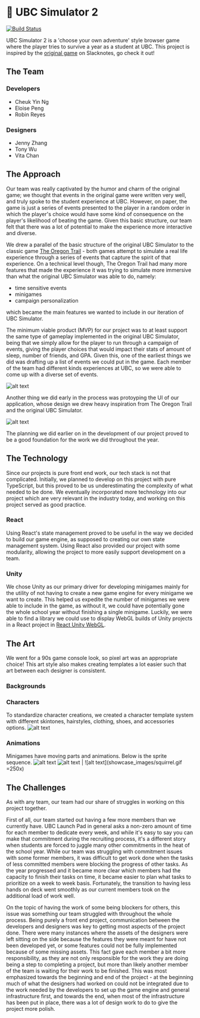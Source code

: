 # :thought_balloon: UBC Simulator 2

[![Build Status](https://travis-ci.com/ubclaunchpad/ubcsim2.svg?branch=master)](https://travis-ci.com/ubclaunchpad/ubcsim2)

UBC Simulator 2 is a 'choose your own adventure' style browser game where the player tries to survive a year as a student at UBC.
This project is inspired by the [original game](https://slacknotes.com/ubcsimulator) on Slacknotes, go check it out!

## The Team

### Developers

- Cheuk Yin Ng
- Eloise Peng
- Robin Reyes

### Designers

- Jenny Zhang
- Tony Wu
- Vita Chan

## The Approach

Our team was really captivated by the humor and charm of the original game; we thought that events in the original game were written very well, and truly spoke to the student experience at UBC. However, on paper, the game is just a series of events presented to the player in a random order in which the player's choice would have some kind of consequence on the player's likelihood of beating the game. Given this basic structure, our team felt that there was a lot of potential to make the experience more interactive and diverse.

We drew a parallel of the basic structure of the original UBC Simulator to the classic game [The Oregon Trail](https://en.wikipedia.org/wiki/The_Oregon_Trail_(series)) - both games attempt to simulate a real life experience through a series of events that capture the spirit of that experience. On a technical level though, The Oregon Trail had many more features that made the experience it was trying to simulate more immersive than what the original UBC Simulator was able to do, namely:

- time sensitive events
- minigames
- campaign personalization

which became the main features we wanted to include in our iteration of UBC Simulator.

The minimum viable product (MVP) for our project was to at least support the same type of gameplay implemented in the original UBC Simulator, being that we simply allow for the player to run through a campaign of events, giving the player choices that would impact their stats of amount of sleep, number of friends, and GPA. Given this, one of the earliest things we did was drafting up a list of events we could put in the game. Each member of the team had different kinds experiences at UBC, so we were able to come up with a diverse set of events.

![alt text](showcase_images/event_drafting.png)

Another thing we did early in the process was protoyping the UI of our application, whose design we drew heavy inspiration from The Oregon Trail and the original UBC Simulator.

![alt text](showcase_images/ui_prototypes.png)

The planning we did earlier on in the development of our project proved to be a good foundation for the work we did throughout the year.

## The Technology

Since our projects is pure front end work, our tech stack is not that complicated. Initially, we planned to develop on this project with pure TypeScript, but this proved to be us underestimating the complexity of what needed to be done. We eventually incorporated more technology into our project which are very relevant in the industry today, and working on this project served as good practice.

### React

Using React's state management proved to be useful in the way we decided to build our game engine, as supposed to creating our own state management system. Using React also provided our project with some modularity, allowing the project to more easily support development on a team.

### Unity

We chose Unity as our primary driver for developing minigames mainly for the utility of not having to create a new game engine for every minigame we want to create. This helped us expedite the number of minigames we were able to include in the game, as without it, we could have potentially gone the whole school year without finishing a single minigame. Luckily, we were able to find a library we could use to display WebGL builds of Unity projects in a React project in [React Unity WebGL](https://github.com/elraccoone/react-unity-webgl).

## The Art

We went for a 90s game console look, so pixel art was an appropriate choice! This art style also makes creating templates a lot easier such that art between each designer is consistent.

### Backgrounds
### Characters

To standardize character creations, we created a character template system with different skintones, hairstyles, clothing, shoes, and accessories options.
![alt text](showcase_images/character_sheet.png)

### Animations

Minigames have moving parts and animations. Below is the sprite sequence.
![alt text](showcase_images/animation_sequence.png)
![alt text](showcase_images/skaterboi.gif) | ![alt text](showcase_images/squirrel.gif =250x)

## The Challenges

As with any team, our team had our share of struggles in working on this project together.

First of all, our team started out having a few more members than we currently have. UBC Launch Pad in general asks a non-zero amount of time for each member to dedicate every week, and while it's easy to say you can make that commitment during the recruiting process, it's a different story when students are forced to juggle many other commitments in the heat of the school year. While our team was struggling with commitment issues with some former members, it was difficult to get work done when the tasks of less committed members were blocking the progress of other tasks. As the year progressed and it became more clear which members had the capacity to finish their tasks on time, it became easier to plan what tasks to prioritize on a week to week basis. Fortunately, the transition to having less hands on deck went smoothly as our current members took on the additional load of work well.

On the topic of having the work of some being blockers for others, this issue was something our team struggled with throughout the whole process. Being purely a front end project, communication between the developers and designers was key to getting most aspects of the project done. There were many instances where the assets of the designers were left sitting on the side because the features they were meant for have not been developed yet, or some features could not be fully implemented because of some missing assets. This fact gave each member a bit more responsibility, as they are not only responsible for the work they are doing being a step to completing a project, but more than likely another member of the team is waiting for their work to be finished. This was most emphasized towards the beginning and end of the project - at the beginning much of what the designers had worked on could not be integrated due to the work needed by the developers to set up the game engine and general infrastructure first, and towards the end, when most of the infrastructure has been put in place, there was a lot of design work to do to give the project more polish.
